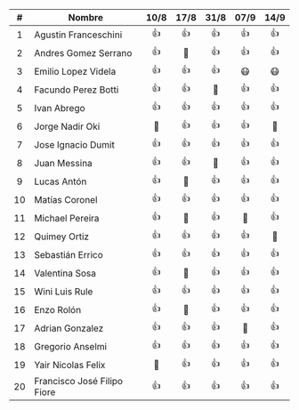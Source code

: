 |  #   | Nombre                      |  10/8   |  17/8   |  31/8   |  07/9   |  14/9   |
| :--: | --------------------------- | :-----: | :-----: | :-----: | :-----: | :-----: |
|  1   | Agustin Franceschini        |  :+1:   |  :+1:   |  :+1:   |  :+1:   |  :+1:   |
|  2   | Andres Gomez Serrano        |  :+1:   | :ghost: |  :+1:   |  :+1:   |  :+1:   |
|  3   | Emilio Lopez Videla         |  :+1:   |  :+1:   |  :+1:   |  :mask: |  :mask: |
|  4   | Facundo Perez Botti         |  :+1:   |  :+1:   | :ghost: |  :+1:   |  :+1:   |
|  5   | Ivan Abrego                 |  :+1:   |  :+1:   |  :+1:   |  :+1:   |  :+1:   |
|  6   | Jorge Nadir Oki             | :ghost: |  :+1:   |  :+1:   |  :+1:   | :ghost: |
|  7   | Jose Ignacio Dumit          |  :+1:   |  :+1:   |  :+1:   |  :+1:   |  :+1:   |
|  8   | Juan Messina                |  :+1:   |  :+1:   | :ghost: |  :+1:   |  :+1:   |
|  9   | Lucas Antón                 |  :+1:   | :ghost: |  :+1:   |  :+1:   |  :+1:   |
|  10  | Matías Coronel              |  :+1:   |  :+1:   |  :+1:   |  :+1:   |  :+1:   |
|  11  | Michael Pereira             |  :+1:   | :ghost: |  :+1:   | :ghost: |  :+1:   |
|  12  | Quimey Ortiz                |  :+1:   |  :+1:   |  :+1:   |  :+1:   | :ghost: |
|  13  | Sebastián Errico            |  :+1:   |  :+1:   |  :+1:   |  :+1:   |  :+1:   |
|  14  | Valentina Sosa              |  :+1:   | :ghost: |  :+1:   |  :+1:   |  :+1:   |
|  15  | Wini Luis Rule              |  :+1:   |  :+1:   |  :+1:   |  :+1:   |  :+1:   |
|  16  | Enzo Rolón                  |  :+1:   | :ghost: |  :+1:   |  :+1:   |  :+1:   |
|  17  | Adrian Gonzalez             |  :+1:   |  :+1:   |  :+1:   | :ghost: |  :+1:   |
|  18  | Gregorio Anselmi            |  :+1:   |  :+1:   |  :+1:   |  :+1:   |  :+1:   |
|  19  | Yair Nicolas Felix          | :ghost: |  :+1:   |  :+1:   |  :+1:   |  :+1:   |
|  20  | Francisco José Filipo Fiore |  :+1:   |  :+1:   |  :+1:   |  :+1:   |  :+1:   |
